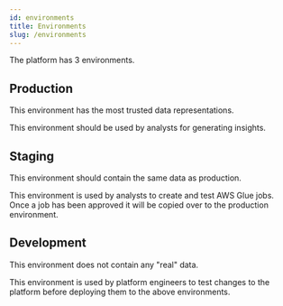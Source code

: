 ```yaml
---
id: environments
title: Environments
slug: /environments
---
```


The platform has 3 environments.

## Production

This environment has the most trusted data representations.

This environment should be used by analysts for generating insights.

## Staging

This environment should contain the same data as production.

This environment is used by analysts to create and test AWS Glue jobs.
Once a job has been approved it will be copied over to the production environment.

## Development

This environment does not contain any "real" data.

This environment is used by platform engineers to test changes to the platform before deploying them to the above environments.

